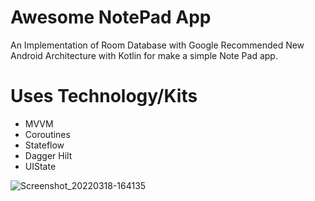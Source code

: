 # Awesome NotePad App
An Implementation of Room Database with Google Recommended New Android Architecture with Kotlin for make a simple Note Pad app.

# Uses Technology/Kits
* MVVM
* Coroutines
* Stateflow
* Dagger Hilt
* UIState

![Screenshot_20220318-164135](https://user-images.githubusercontent.com/22006238/158988706-992aae2f-2cb1-438e-82ec-d68571e557a8.png)
